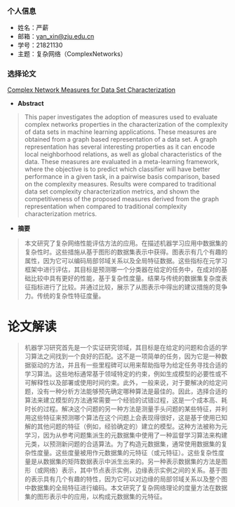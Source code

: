  ### 个人信息
 - 姓名：严薪
 - 邮箱：yan_xin@zju.edu.cn
 - 学号：21821130
 - 主题：复杂网络（ComplexNetworks）
 
 ### 选择论文
 
 [Complex Network Measures for Data Set Characterization](https://ieeexplore.ieee.org/stamp/stamp.jsp?tp=&arnumber=6726419)
 
 * **Abstract**
 >This paper investigates the adoption of measures used to evaluate complex networks properties 
 in the characterization of the complexity of data sets in machine learning applications. These measures
 are obtained from a graph based representation of a data set. A graph representation has several 
 interesting properties as it can encode local neighborhood relations, as well as global characteristics
 of the data. These measures are evaluated in a meta-learning framework, where the objective is to predict
 which classifier will have better performance in a given task, in a pairwise basis comparison, based on 
 the complexity measures. Results were compared to traditional data set complexity characterization metrics,
 and shown the competitiveness of the proposed measures derived from the graph representation when compared
 to traditional complexity characterization metrics.
 
 * **摘要**
 >本文研究了复杂网络性能评估方法的应用。在描述机器学习应用中数据集的复杂性时。这些措施从基于图形的数据集表示中获得。图表示有几个有趣的属性，因为它可以编码局部邻域关系以及全局特征数据。这些指标在元学习框架中进行评估，其目标是预测哪一个分类器在给定的任务中，在成对的基础比较中具有更好的性能，基于复杂性度量。结果与传统的数据集复杂度表征指标进行了比较。并通过比较，展示了从图表示中得出的建议措施的竞争力。传统的复杂性特征度量。
 
 # 论文解读
 
>机器学习研究首先是一个实证研究领域，其目标是在给定的问题和合适的学习算法之间找到一个良好的匹配。这不是一项简单的任务，因为它是一种数据驱动的方法，并且有一些里程碑可以用来帮助指导为给定任务寻找合适的学习算法。这些地标通常基于领域特定的约束，例如生成模型的必要性或不可解释性以及部署或使用时间约束。此外，一般来说，对于要解决的给定问题，没有一种分析方法能够预先确定哪种算法是最佳的。因此，选择合适的算法来建立模型的方法通常需要一个经验的试错过程，这是一个成本高、耗时长的过程。解决这个问题的另一种方法是测量手头问题的某些特征，并利用这些特征来预测哪个算法在这个问题上会表现得很好，这是基于使用已知解的其他问题的特征（例如，经验确定的）建立的模型。这种方法被称为元学习，因为从参考问题集派生的元数据集中使用了一种监督学习算法来构建元类，以预测新问题的合适算法。为了构造元数据集，通常使用数据集的复杂性度量。这些度量被用作元数据集的元特征（或元特征）。这些复杂性度量是从数据集的矩阵数据表示中派生出来的。另一种表示数据集的方法是图形（或网络）表示，其中节点表示实例，边缘表示实例之间的关系。基于图的表示具有几个有趣的特性，因为它可以对边缘的局部邻域关系以及整个图中数据集的全局特征进行编码。本文研究了复杂网络理论的度量方法在数据集的图形表示中的应用，以构成元数据集的元特征。
 
